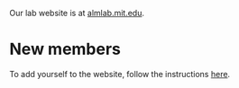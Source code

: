 Our lab website is at [almlab.mit.edu](http://almlab.mit.edu/).

# New members

To add yourself to the website, follow the instructions [here](https://github.com/almlab/www/wiki/Add-new-member-content).

